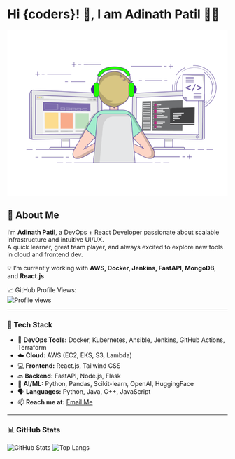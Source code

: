 # Hi {coders}! 👋, I am Adinath Patil 🧑‍💻

![coder](./coding-freak.gif)

## 🚀 About Me

I’m **Adinath Patil**, a DevOps + React Developer passionate about scalable infrastructure and intuitive UI/UX.  
A quick learner, great team player, and always excited to explore new tools in cloud and frontend dev.

💡 I’m currently working with **AWS, Docker, Jenkins, FastAPI, MongoDB**, and **React.js**

📈 GitHub Profile Views:  
![Profile views](https://komarev.com/ghpvc/?username=adipatil&color=blue)

---

### 🧰 Tech Stack

- 🔧 **DevOps Tools:** Docker, Kubernetes, Ansible, Jenkins, GitHub Actions, Terraform  
- ☁️ **Cloud:** AWS (EC2, EKS, S3, Lambda)  
- 💻 **Frontend:** React.js, Tailwind CSS  
- 🔙 **Backend:** FastAPI, Node.js, Flask  
- 🧠 **AI/ML:** Python, Pandas, Scikit-learn, OpenAI, HuggingFace  
- 🗣️ **Languages:** Python, Java, C++, JavaScript  
- 📫 **Reach me at:** [Email Me](mailto:yourmail@example.com)

---

### 📊 GitHub Stats

![GitHub Stats](https://github-readme-stats.vercel.app/api?username=adipatil&show_icons=true&theme=radical)
![Top Langs](https://github-readme-stats.vercel.app/api/top-langs/?username=adipatil&layout=compact&theme=radical)
